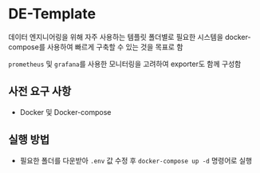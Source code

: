 # DE-Template
데이터 엔지니어링을 위해 자주 사용하는 템플릿
폴더별로 필요한 시스템을 docker-compose를 사용하여 빠르게 구축할 수 있는 것을 목표로 함

`prometheus` 및 `grafana`를 사용한 모니터링을 고려하여 exporter도 함께 구성함

## 사전 요구 사항
- Docker 및 Docker-compose

## 실행 방법
- 필요한 폴더를 다운받아 `.env` 값 수정 후 `docker-compose up -d` 명령어로 실행
